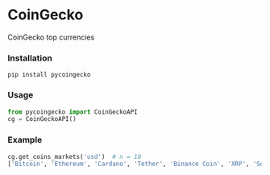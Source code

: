 # CoinGecko
 CoinGecko top currencies 
 
### Installation 

```
pip install pycoingecko
```

### Usage 

```python
from pycoingecko import CoinGeckoAPI
cg = CoinGeckoAPI()
```

### Example

```python
cg.get_coins_markets('usd')  # n = 10
['Bitcoin', 'Ethereum', 'Cardano', 'Tether', 'Binance Coin', 'XRP', 'Solana', 'Polkadot', 'USD Coin', 'Dogecoin']
```
